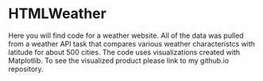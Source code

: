 # HTMLWeather
Here you will find code for a weather website. All of the data was pulled from a weather API task that compares various weather characteristcs with latitude for about 500 cities. The code uses visualizations created with Matplotlib. To see the visualized product please link to my github.io repository.
